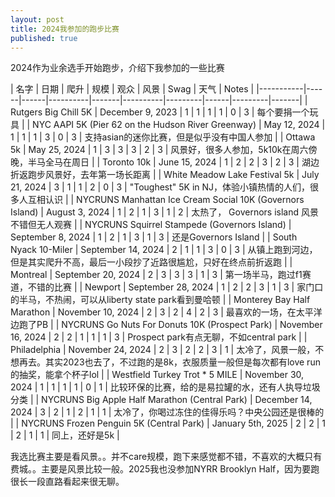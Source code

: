 ```yaml
---
layout: post
title: 2024我参加的跑步比赛
published: true
---
```


2024作为业余选手开始跑步，介绍下我参加的一些比赛

| 名字 | 日期 | 爬升 | 规模 | 观众 | 风景 | Swag | 天气 | Notes |
|-----------|------|------|----------|-------|----------|---------|------|---------|-------|
| Rutgers Big Chill 5K | December 9, 2023 | 1 | 1 | 1 | 1 | 0 | 3 | 每个要捐一个玩具 |
| NYC AAPI 5K (Pier 62 on the Hudson River Greenway) | May 12, 2024 | 1 | 1 | 1 | 3 | 0 | 3 | 支持asian的迷你比赛，但是似乎没有中国人参加 |
| Ottawa 5k | May 25, 2024 | 1 | 3 | 3 | 3 | 2 | 3 | 风景好，很多人参加，5k10k在周六傍晚，半马全马在周日 |
| Toronto 10k | June 15, 2024 | 1 | 2 | 2 | 3 | 2 | 3 | 湖边折返跑步风景好，去年第一场长距离 |
| White Meadow Lake Festival 5k | July 21, 2024 | 3 | 1 | 1 | 2 | 0 | 3 | "Toughest" 5K in NJ，体验小镇热情的人们，很多人互相认识 |
| NYCRUNS Manhattan Ice Cream Social 10K (Governors Island) | August 3, 2024 | 1 | 2 | 1 | 3 | 1 | 2 | 太热了， Governors island 风景不错但无人观赛 |
| NYCRUNS Squirrel Stampede (Governors Island) | September 8, 2024 | 1 | 2 | 1 | 3 | 1 | 3 | 还是Governors Island |
| South Nyack 10-Miler | September 14, 2024 | 2 | 1 | 1 | 3 | 0 | 3 | 从镇上跑到河边，但是其实爬升不高，最后一小段抄了近路很尴尬，只好在终点前折返跑 |
| Montreal | September 20, 2024 | 2 | 3 | 3 | 3 | 1 | 3 | 第一场半马，跑过f1赛道，不错的比赛 |
| Newport | September 28, 2024 | 1 | 2 | 2 | 3 | 1 | 3 | 家门口的半马，不热闹，可以从liberty state park看到曼哈顿 |
| Monterey Bay Half Marathon | November 10, 2024 | 2 | 3 | 2 | 4 | 2 | 3 | 最喜欢的一场，在太平洋边跑了PB |
| NYCRUNS Go Nuts For Donuts 10K (Prospect Park) | November 16, 2024 | 2 | 2 | 1 | 1 | 1 | 3 | Prospect park有点无聊，不如central park |
| Philadelphia | November 24, 2024 | 2 | 3 | 2 | 2 | 3 | 1 | 太冷了，风景一般，不想再去。其实2023也去了，不过跑的是8k，衣服质量一般但是每次都有love run的抽奖，能拿个杯子lol |
| Westfield Turkey Trot * 5 MILE | November 30, 2024 | 1 | 1 | 1 | 1 | 0 | 1 | 比较环保的比赛，给的是易拉罐的水，还有人执导垃圾分类 |
| NYCRUNS Big Apple Half Marathon (Central Park) | December 14, 2024 | 3 | 2 | 1 | 2 | 1 | 1 | 太冷了，你喝过冻住的佳得乐吗？中央公园还是很棒的 |
| NYCRUNS Frozen Penguin 5K (Central Park) | January 5th, 2025 | 2 | 2 | 1 | 2 | 1 | 1 | 同上，还好是5k |

我选比赛主要是看风景。。并不care规模，跑下来感觉都不错，不喜欢的大概只有费城。。主要是风景比较一般。2025我也没参加NYRR Brooklyn Half，因为要跑很长一段直路看起来很无聊。